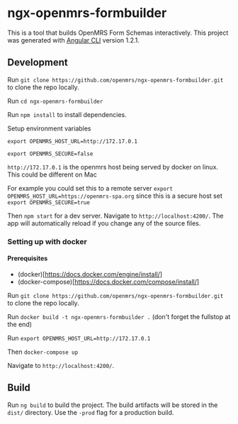 # ngx-openmrs-formbuilder

This is a tool that builds OpenMRS Form Schemas interactively.
This project was generated with [Angular CLI](https://github.com/angular/angular-cli) version 1.2.1.

## Development

Run `git clone https://github.com/openmrs/ngx-openmrs-formbuilder.git` to clone the repo locally.

Run `cd ngx-openmrs-formbuilder`

Run `npm install` to install dependencies.

Setup environment variables

`export OPENMRS_HOST_URL=http://172.17.0.1`

`export OPENMRS_SECURE=false`

`http://172.17.0.1` is the openmrs host being served by docker on linux. This could be different on Mac

For example you could set this to a remote server `export OPENMRS_HOST_URL=https://openmrs-spa.org` since this is a secure host set `export OPENMRS_SECURE=true`

Then `npm start` for a dev server. Navigate to `http://localhost:4200/`. The app will automatically reload if you change any of the source files.

### Setting up with docker

#### Prerequisites

- (docker)[https://docs.docker.com/engine/install/]
- (docker-compose)[https://docs.docker.com/compose/install/]

Run `git clone https://github.com/openmrs/ngx-openmrs-formbuilder.git` to clone the repo locally.

Run `docker build -t ngx-openmrs-formbuilder .` (don't forget the fullstop at the end)

Run `export OPENMRS_HOST_URL=http://172.17.0.1`

Then `docker-compose up`

Navigate to `http://localhost:4200/`.

## Build

Run `ng build` to build the project. The build artifacts will be stored in the `dist/` directory. Use the `-prod` flag for a production build.
